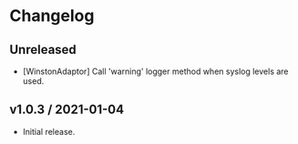# Changelog

## Unreleased

- [WinstonAdaptor] Call 'warning' logger method when syslog levels are used.

## v1.0.3 / 2021-01-04

- Initial release.
